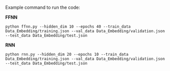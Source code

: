 Example command to run the code:

**FFNN**

`` python ffnn.py --hidden_dim 10 --epochs 40 --train_data Data_Embedding/training.json --val_data Data_Embedding/validation.json --test_data Data_Embedding/test.json ``


**RNN**

``python rnn.py --hidden_dim 20 --epochs 10 --train_data Data_Embedding/training.json --val_data Data_Embedding/validation.json --test_data Data_Embedding/test.json``


